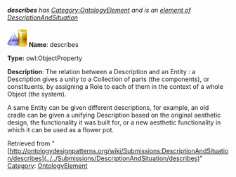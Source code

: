 ___describes__ has [Category:OntologyElement](../../Category/OntologyElement "Category:OntologyElement") and is an [element of](../../Property/ElementOf "Property:ElementOf") [DescriptionAndSituation](../../Submissions/DescriptionAndSituation "Submissions:DescriptionAndSituation")_


  




[![ObjectProperty](../../images/thumb/c/c3/ObjectProperty.gif/45px-ObjectProperty.gif)](../../Image/ObjectProperty.gif "ObjectProperty")
__Name__: describes 


__Type:__ owl:ObjectProperty 


__Description__: The relation between a Description and an Entity : a Description gives a unity to a Collection of parts (the components), or constituents, by assigning a Role to each of them in the context of a whole Object (the system).


A same Entity can be given different descriptions, for example, an old cradle can be given a unifying Description based on the original aesthetic design, the functionality it was built for, or a new aesthetic functionality in which it can be used as a flower pot. 





Retrieved from "[http://ontologydesignpatterns.org/wiki/Submissions:DescriptionAndSituation/describes](../../Submissions/DescriptionAndSituation/describes)"
 [Category](http://ontologydesignpatterns.org/wiki/Special:Categories "Special:Categories"): [OntologyElement](../../Category/OntologyElement "Category:OntologyElement")